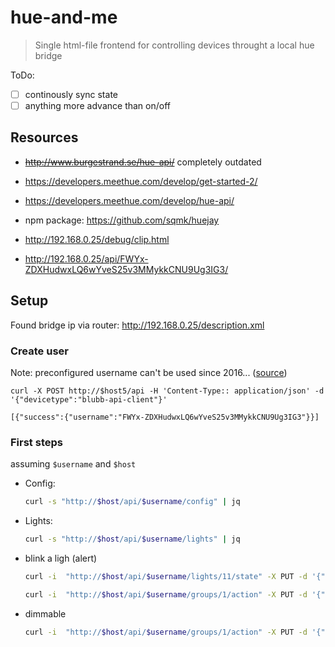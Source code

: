 
# hue-and-me

> Single html-file frontend for controlling devices throught a local hue bridge

ToDo:
- [ ] continously sync state
- [ ] anything more advance than on/off

## Resources

- ~~http://www.burgestrand.se/hue-api/~~ completely outdated
- https://developers.meethue.com/develop/get-started-2/

- https://developers.meethue.com/develop/hue-api/

- npm package: https://github.com/sqmk/huejay

- http://192.168.0.25/debug/clip.html
- http://192.168.0.25/api/FWYx-ZDXHudwxLQ6wYveS25v3MMykkCNU9Ug3IG3/

## Setup

Found bridge ip via router: http://192.168.0.25/description.xml

### Create user

Note: preconfigured username can't be used since 2016... ([source](https://developers.meethue.com/important-whitelist-changes/))

```
curl -X POST http://$host5/api -H 'Content-Type:: application/json' -d '{"devicetype":"blubb-api-client"}'
```

```
[{"success":{"username":"FWYx-ZDXHudwxLQ6wYveS25v3MMykkCNU9Ug3IG3"}}]
```

### First steps

assuming `$username` and `$host`

- Config:
  
  ``` bash
  curl -s "http://$host/api/$username/config" | jq
  ```

- Lights:
  
  ``` bash
  curl -s "http://$host/api/$username/lights" | jq
  ```

- blink a ligh (alert)
  
  ``` bash
  curl -i  "http://$host/api/$username/lights/11/state" -X PUT -d '{"alert": "lselect"}'
  ```
  
  ``` bash
  curl -i  "http://$host/api/$username/groups/1/action" -X PUT -d '{"alert": "select"}'
  ```

- dimmable
  
  ``` bash
  curl -i  "http://$host/api/$username/groups/1/action" -X PUT -d '{"on": true, "transitiontime": 100, "bri": 254}'
  ```
